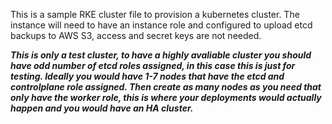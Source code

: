 This is a sample RKE cluster file to provision a kubernetes cluster. The instance will need to have an instance role and configured to upload etcd backups to AWS S3, access and secret keys are not needed.

***This is only a test cluster, to have a highly avaliable cluster you should have odd number of etcd roles assigned, in this case this is just for testing. Ideally you would have 1-7 nodes that have the etcd and controlplane role assigned. Then create as many nodes as you need that only have the worker role, this is where your deployments would actually happen and you would have an HA cluster.*** 
